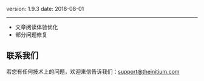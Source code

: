 version: 1.9.3
date: 2018-08-01

---

- 文章阅读体验优化
- 部分问题修复

## 联系我们

若您有任何技术上的问题，欢迎来信告诉我们：[support@theinitium.com](mailto:support@theinitium.com)
